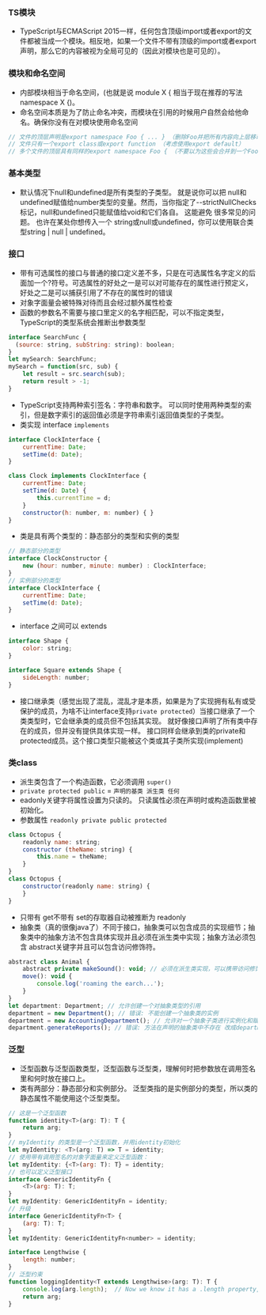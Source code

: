 ### TS模块
+ TypeScript与ECMAScript 2015一样，任何包含顶级import或者export的文件都被当成一个模块。相反地，如果一个文件不带有顶级的import或者export声明，那么它的内容被视为全局可见的（因此对模块也是可见的）。
### 模块和命名空间
+ 内部模块相当于命名空间，(也就是说 module X { 相当于现在推荐的写法 namespace X {)。
+ 命名空间本质是为了防止命名冲突，而模块在引用的时候用户自然会给他命名。确保你没有在对模块使用命名空间
```javascript
// 文件的顶层声明是export namespace Foo { ... } （删除Foo并把所有内容向上层移动一层）
// 文件只有一个export class或export function （考虑使用export default）
// 多个文件的顶层具有同样的export namespace Foo { （不要以为这些会合并到一个Foo中！）
```
### 基本类型
+ 默认情况下null和undefined是所有类型的子类型。 就是说你可以把 null和undefined赋值给number类型的变量。然而，当你指定了--strictNullChecks标记，null和undefined只能赋值给void和它们各自。 这能避免 很多常见的问题。 也许在某处你想传入一个 string或null或undefined，你可以使用联合类型string | null | undefined。
### 接口
+ 带有可选属性的接口与普通的接口定义差不多，只是在可选属性名字定义的后面加一个?符号。可选属性的好处之一是可以对可能存在的属性进行预定义，好处之二是可以捕获引用了不存在的属性时的错误
+ 对象字面量会被特殊对待而且会经过额外属性检查
+ 函数的参数名不需要与接口里定义的名字相匹配，可以不指定类型，TypeScript的类型系统会推断出参数类型
```javascript
interface SearchFunc {
  (source: string, subString: string): boolean;
}
let mySearch: SearchFunc;
mySearch = function(src, sub) {
    let result = src.search(sub);
    return result > -1;
}
```
+ TypeScript支持两种索引签名：字符串和数字。 可以同时使用两种类型的索引，但是数字索引的返回值必须是字符串索引返回值类型的子类型。
+ 类实现 interface `implements`
```javascript
interface ClockInterface {
    currentTime: Date;
    setTime(d: Date);
}

class Clock implements ClockInterface {
    currentTime: Date;
    setTime(d: Date) {
        this.currentTime = d;
    }
    constructor(h: number, m: number) { }
}
```
+ 类是具有两个类型的：静态部分的类型和实例的类型
```javascript
// 静态部分的类型
interface ClockConstructor {
    new (hour: number, minute: number) : ClockInterface;
}
// 实例部分的类型
interface ClockInterface {
    currentTime: Date;
    setTime(d: Date);
}
```
+ interface 之间可以 extends
```javascript
interface Shape {
    color: string;
}

interface Square extends Shape {
    sideLength: number;
}
```
+ 接口继承类（感觉出现了混乱，混乱才是本质，如果是为了实现拥有私有或受保护的成员，为啥不让interface支持`private protected`）当接口继承了一个类类型时，它会继承类的成员但不包括其实现。 就好像接口声明了所有类中存在的成员，但并没有提供具体实现一样。 接口同样会继承到类的private和protected成员。这个接口类型只能被这个类或其子类所实现(implement)
### 类class
+ 派生类包含了一个构造函数，它必须调用 `super()`
+ `private protected public` = `声明的基类 派生类 任何`
+ eadonly关键字将属性设置为只读的。 只读属性必须在声明时或构造函数里被初始化。
+ 参数属性 `readonly private public protected`
```javascript
class Octopus {
    readonly name: string;
    constructor (theName: string) {
        this.name = theName;
    }
}
class Octopus {
    constructor(readonly name: string) {
    }
}
```
+ 只带有 get不带有 set的存取器自动被推断为 readonly
+ 抽象类（真的很像java了）不同于接口，抽象类可以包含成员的实现细节；抽象类中的抽象方法不包含具体实现并且必须在派生类中实现；抽象方法必须包含 abstract关键字并且可以包含访问修饰符。
```javascript
abstract class Animal {
    abstract private makeSound(): void; // 必须在派生类实现，可以携带访问修饰符
    move(): void {
        console.log('roaming the earch...');
    }
}
let department: Department; // 允许创建一个对抽象类型的引用
department = new Department(); // 错误: 不能创建一个抽象类的实例
department = new AccountingDepartment(); // 允许对一个抽象子类进行实例化和赋值
department.generateReports(); // 错误: 方法在声明的抽象类中不存在 改成department: AccountingDepartment;
```
### 泛型
+ 泛型函数与泛型函数类型，泛型函数与泛型类，理解何时把参数放在调用签名里和何时放在接口上。
+ 类有两部分：静态部分和实例部分。 泛型类指的是实例部分的类型，所以类的静态属性不能使用这个泛型类型。
```javascript
// 这是一个泛型函数
function identity<T>(arg: T): T {
    return arg;
}
// myIdentity 的类型是一个泛型函数，并用identity初始化
let myIdentity: <T>(arg: T) => T = identity;
// 使用带有调用签名的对象字面量来定义泛型函数：
let myIdentity: {<T>(arg: T): T} = identity;
// 也可以定义泛型接口
interface GenericIdentityFn {
    <T>(arg: T): T;
}
let myIdentity: GenericIdentityFn = identity;
// 升级
interface GenericIdentityFn<T> {
    (arg: T): T;
}
let myIdentity: GenericIdentityFn<number> = identity;
```
```javascript
interface Lengthwise {
    length: number;
}
// 泛型约束
function loggingIdentity<T extends Lengthwise>(arg: T): T {
    console.log(arg.length);  // Now we know it has a .length property, so no more error
    return arg;
}
```
